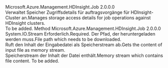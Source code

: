 <Type Name="IStorageAccess" FullName="Microsoft.Azure.Management.HDInsight.Job.Models.IStorageAccess">
  <TypeSignature Language="C#" Value="public interface IStorageAccess" />
  <TypeSignature Language="ILAsm" Value=".class public interface auto ansi abstract IStorageAccess" />
  <TypeSignature Language="DocId" Value="T:Microsoft.Azure.Management.HDInsight.Job.Models.IStorageAccess" />
  <TypeSignature Language="VB.NET" Value="Public Interface IStorageAccess" />
  <TypeSignature Language="F#" Value="type IStorageAccess = interface" />
  <AssemblyInfo>
    <AssemblyName>Microsoft.Azure.Management.HDInsight.Job</AssemblyName>
    <AssemblyVersion>2.0.0.0</AssemblyVersion>
  </AssemblyInfo>
  <Interfaces />
  <Docs>
    <summary>
            <span data-ttu-id="43582-101">Verwaltet Speicher Zugriffsdetails für auftragsvorgänge für HDInsight-Cluster an.</span><span class="sxs-lookup"><span data-stu-id="43582-101">Manages storage access details for job operations against HDInsight clusters.</span></span>
            </summary>
    <remarks>To be added.</remarks>
  </Docs>
  <Members>
    <Member MemberName="GetFileContent">
      <MemberSignature Language="C#" Value="public System.IO.Stream GetFileContent (string file);" />
      <MemberSignature Language="ILAsm" Value=".method public hidebysig newslot virtual instance class System.IO.Stream GetFileContent(string file) cil managed" />
      <MemberSignature Language="DocId" Value="M:Microsoft.Azure.Management.HDInsight.Job.Models.IStorageAccess.GetFileContent(System.String)" />
      <MemberSignature Language="VB.NET" Value="Public Function GetFileContent (file As String) As Stream" />
      <MemberSignature Language="F#" Value="abstract member GetFileContent : string -&gt; System.IO.Stream" Usage="iStorageAccess.GetFileContent file" />
      <MemberType>Method</MemberType>
      <AssemblyInfo>
        <AssemblyName>Microsoft.Azure.Management.HDInsight.Job</AssemblyName>
        <AssemblyVersion>2.0.0.0</AssemblyVersion>
      </AssemblyInfo>
      <ReturnValue>
        <ReturnType>System.IO.Stream</ReturnType>
      </ReturnValue>
      <Parameters>
        <Parameter Name="file" Type="System.String" />
      </Parameters>
      <Docs>
        <param name="file">
            <span data-ttu-id="43582-102">Erforderlich.</span><span class="sxs-lookup"><span data-stu-id="43582-102">Required.</span></span> <span data-ttu-id="43582-103">Der Pfad, der heruntergeladen werden muss.</span><span class="sxs-lookup"><span data-stu-id="43582-103">File path which needs to be downloaded.</span></span>
            </param>
        <summary>
            <span data-ttu-id="43582-104">Ruft den Inhalt der Eingabedatei als Speicherstream ab.</span><span class="sxs-lookup"><span data-stu-id="43582-104">Gets the content of input file as memory stream.</span></span>
            </summary>
        <returns>
            <span data-ttu-id="43582-105">Speicherstream der Inhalt der Datei enthält.</span><span class="sxs-lookup"><span data-stu-id="43582-105">Memory stream which contains file content.</span></span>
            </returns>
        <remarks>To be added.</remarks>
      </Docs>
    </Member>
  </Members>
</Type>